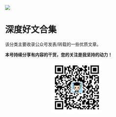 <img src="./docs/深度好文/assets/WB5MKFqYLPA.jpg">

# 深度好文合集

该分类主要收录公众号发表/转载的一些优质文章。

**本号持续分享有内容的干货，您的关注是我坚持的动力！**

<img src="./_assets/clip_image002.jpg" style="width:33%;margin-left:30%" />

